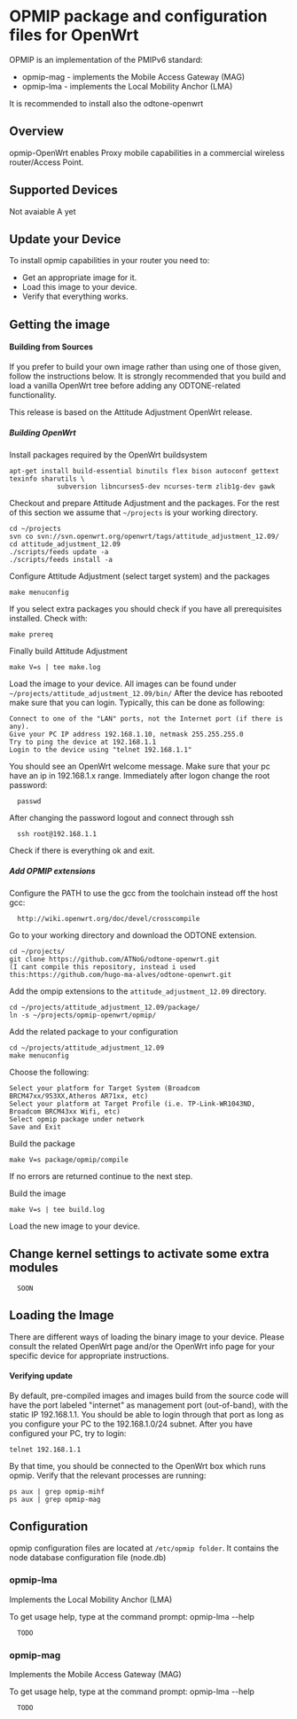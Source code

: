 OPMIP package and configuration files for OpenWrt
==============================

OPMIP is an implementation of the PMIPv6 standard:

* opmip-mag - implements the Mobile Access Gateway (MAG)
* opmip-lma - implements the Local Mobility Anchor (LMA)

It is recommended to install also the odtone-openwrt

Overview
--------

opmip-OpenWrt enables Proxy mobile  capabilities in a commercial wireless
router/Access Point.

Supported Devices
-----------------

Not avaiable A yet

  
Update your Device
------------------

To install opmip capabilities in your router you need to:

* Get an appropriate image for it.
* Load this image to your device.
* Verify that everything works. 

## Getting the image


#### Building from Sources

If you prefer to build your own image rather than using one of those given,
follow the instructions below. It is strongly recommended that you build
and load a vanilla OpenWrt tree before adding any ODTONE-related functionality.

This release is based on the Attitude Adjustment OpenWrt release.

##### Building OpenWrt

Install packages required by the OpenWrt buildsystem

    apt-get install build-essential binutils flex bison autoconf gettext texinfo sharutils \
                subversion libncurses5-dev ncurses-term zlib1g-dev gawk

Checkout and prepare Attitude Adjustment and the packages. For the rest of
this section we assume that `~/projects` is your working directory. 

    cd ~/projects
    svn co svn://svn.openwrt.org/openwrt/tags/attitude_adjustment_12.09/
    cd attitude_adjustment_12.09
    ./scripts/feeds update -a
    ./scripts/feeds install -a

Configure Attitude Adjustment (select target system) and the packages

    make menuconfig

If you select extra packages you should check if you have all prerequisites
installed. Check with:

    make prereq

Finally build Attitude Adjustment

    make V=s | tee make.log

Load the image to your device. All images can be found under
`~/projects/attitude_adjustment_12.09/bin/` After the device has rebooted make
sure that you can login. Typically, this can be done as following:

    Connect to one of the "LAN" ports, not the Internet port (if there is any).
    Give your PC IP address 192.168.1.10, netmask 255.255.255.0
    Try to ping the device at 192.168.1.1
    Login to the device using "telnet 192.168.1.1" 

You should see an OpenWrt welcome message.
Make sure that your pc have an ip in 192.168.1.x range. 
Immediately after logon change the root password:
      
      passwd

After changing the password logout and connect through ssh

      ssh root@192.168.1.1

Check if there is everything ok and exit.

##### Add OPMIP extensions

Configure the PATH to use the gcc from the toolchain instead off the host gcc:

      http://wiki.openwrt.org/doc/devel/crosscompile
      
Go to your working directory and download the ODTONE extension.

    cd ~/projects/
    git clone https://github.com/ATNoG/odtone-openwrt.git
    (I cant compile this repository, instead i used this:https://github.com/hugo-ma-alves/odtone-openwrt.git

Add the ompip extensions to the `attitude_adjustment_12.09` directory.

    cd ~/projects/attitude_adjustment_12.09/package/
    ln -s ~/projects/opmip-openwrt/opmip/

Add the related package to your configuration

    cd ~/projects/attitude_adjustment_12.09
    make menuconfig

Choose the following:

    Select your platform for Target System (Broadcom BRCM47xx/953XX,Atheros AR71xx, etc)
    Select your platform at Target Profile (i.e. TP-Link-WR1043ND, Broadcom BRCM43xx Wifi, etc)
    Select opmip package under network
    Save and Exit 

Build the package

    make V=s package/opmip/compile

If no errors are returned continue to the next step.

Build the image

    make V=s | tee build.log

Load the new image to your device.


## Change kernel settings to activate some extra modules
      SOON


## Loading the Image

There are different ways of loading the binary image to your device.
Please consult the related OpenWrt page and/or the OpenWrt info page
for your specific device for appropriate instructions.

#### Verifying update

By default, pre-compiled images and images build from the source code
will have the port labeled "internet" as management port (out-of-band),
with the static IP 192.168.1.1. You should be able to login through
that port as long as you configure your PC to the 192.168.1.0/24 subnet.
After you have configured your PC, try to login:

    telnet 192.168.1.1

By that time, you should be connected to the OpenWrt box which runs
opmip. Verify that the relevant processes are running:

    ps aux | grep opmip-mihf
    ps aux | grep opmip-mag



Configuration
-------------

opmip configuration files are located at `/etc/opmip folder`. It
contains the node database configuration file (node.db)



### opmip-lma

Implements the Local Mobility Anchor (LMA)

To get usage help, type at the command prompt: opmip-lma --help

      TODO

### opmip-mag

Implements the Mobile Access Gateway (MAG)

To get usage help, type at the command prompt: opmip-lma --help

      TODO

